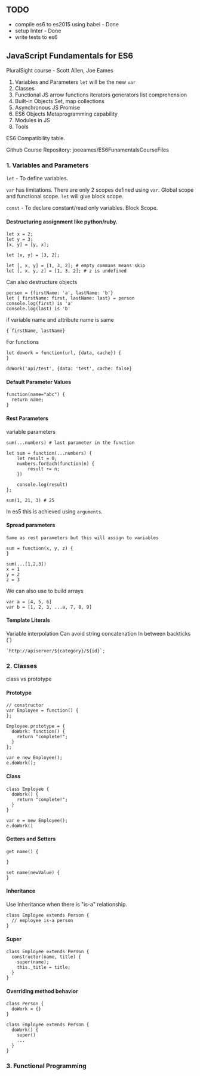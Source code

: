 ## TODO
- compile es6 to es2015 using babel - Done
- setup linter - Done
- write tests to es6

## JavaScript Fundamentals for ES6
PluralSight course - Scott Allen, Joe Eames

1) Variables and Parameters
`let` will be the new `var`
2) Classes
3) Functional JS
  arrow functions
  iterators
  generators
  list comprehension
4) Built-in Objects
  Set, map collections
5) Asynchronous JS
  Promise
6) ES6 Objects
  Metaprogramming capability
7) Modules in JS
8) Tools

ES6 Compatibility table.

Github Course Repository: joeeames/ES6FunamentalsCourseFiles

### 1. Variables and Parameters
`let` - To define variables.

`var` has limitations. There are only 2 scopes defined using `var`. Global scope and functional scope.
`let` will give block scope.

`const` - To declare constant/read only variables. Block Scope.

#### Destructuring assignment like python/ruby.
```
let x = 2;
let y = 3;
[x, y] = [y, x];

let [x, y] = [3, 2];

let [, x, y] = [1, 3, 2]; # empty commans means skip
let [, x, y, z] = [1, 3, 2]; # z is undefined
```

Can also destructure objects
```
person = {firstName: 'a', lastName: 'b'}
let { firstName: first, lastName: last} = person
console.log(first) is 'a'
console.log(last) is 'b'
```
if variable name and attribute name is same
```
{ firstName, lastName}
```

For functions
```
let dowork = function(url, {data, cache}) {
}

doWork('api/test', {data: 'test', cache: false}
```

#### Default Parameter Values
```
function(name="abc") {
  return name;
}
```

#### Rest Parameters
variable parameters

```
sum(...numbers) # last parameter in the function

let sum = function(...numbers) {
    let result = 0;
    numbers.forEach(function(n) {
        result += n;
    })

    console.log(result)
};

sum(1, 21, 3) # 25
```

In es5 this is achieved using `arguments`.

#### Spread parameters
```
Same as rest parameters but this will assign to variables

sum = function(x, y, z) {
}

sum(...[1,2,3])
x = 1
y = 2
z = 3
```

We can also use to build arrays
```
var a = [4, 5, 6]
var b = [1, 2, 3, ...a, 7, 8, 9]
```

#### Template Literals
Variable interpolation
Can avoid string concatenation
In between backticks (`)

```
`http://apiserver/${category}/${id}`;
```

### 2. Classes

class vs prototype

#### Prototype
```
// constructor
var Employee = function() {
};

Employee.prototype = {
  doWork: function() {
    return "complete!";
  }
};

var e new Employee();
e.doWork();
```

#### Class
```
class Employee {
  doWork() {
    return "complete!";
  }
}

var e = new Employee();
e.doWork()
```

#### Getters and Setters
```
get name() {

}

set name(newValue) {
}
```

#### Inheritance
Use Inheritance when there is "is-a" relationship.

```
class Employee extends Person {
  // employee is-a person
}
```

#### Super
```
class Employee extends Person {
  constructor(name, title) {
    super(name);
    this._title = title;
  }
}
```

#### Overriding method behavior
```
class Person {
  doWork = {}
}

class Employee extends Person {
  doWork() {
    super()
    ...
  }
}
```

### 3. Functional Programming
